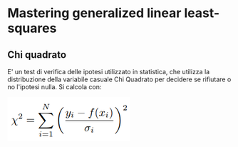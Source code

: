 # Mastering generalized linear least-squares

## Chi quadrato
E' un test di verifica delle ipotesi utilizzato in statistica, che utilizza la distribuzione della variabile casuale Chi Quadrato per decidere se rifiutare o no l'ipotesi nulla. Si calcola con:

![Chi Quadrato](img/chi-quadrato.png)

